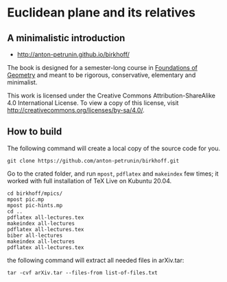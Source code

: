 # Euclidean plane and its relatives
## A minimalistic introduction

 * http://anton-petrunin.github.io/birkhoff/
 
The book is designed for a semester-long course in [Foundations of Geometry](http://en.wikipedia.org/wiki/Foundations_of_geometry) and meant to be rigorous, conservative, elementary and minimalist.

This work is licensed under the Creative Commons Attribution-ShareAlike 4.0 International License. 
To view a copy of this license, visit http://creativecommons.org/licenses/by-sa/4.0/.

## How to build

The following command will create a local copy of the source code for you.

`git clone https://github.com/anton-petrunin/birkhoff.git`

Go to the crated folder, and run `mpost`, `pdflatex` and `makeindex` few times; it worked with full installation of TeX Live on Kubuntu 20.04.

`cd birkhoff/mpics/`<br/>
`mpost pic.mp`<br/>
`mpost pic-hints.mp`<br/>
`cd ..`<br/>
`pdflatex all-lectures.tex`<br/>
`makeindex all-lectures`<br/>
`pdflatex all-lectures.tex`<br/>
`biber all-lectures`<br/>
`makeindex all-lectures`<br/>
`pdflatex all-lectures.tex`<br/>

the following command will extract all needed files in arXiv.tar:

`tar -cvf arXiv.tar --files-from list-of-files.txt`
